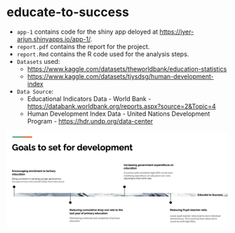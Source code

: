 # educate-to-success

- `app-1` contains code for the shiny app deloyed at https://iyer-arjun.shinyapps.io/app-1/.
- `report.pdf` contains the report for the project.
- `report.Rmd` contains the R code used for the analysis steps.
- `Datasets` used: 
  - https://www.kaggle.com/datasets/theworldbank/education-statistics
  - https://www.kaggle.com/datasets/tjysdsg/human-development-index
- `Data Source`: 
  - Educational Indicators Data - World Bank - https://databank.worldbank.org/reports.aspx?source=2&Topic=4
  - Human Development Index Data - United Nations Development Program - https://hdr.undp.org/data-center
  
![Preview](preview.png)
